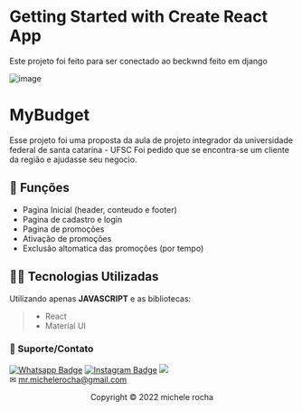 # Getting Started with Create React App

Este projeto foi feito para ser conectado ao beckwnd feito em django 


![image](https://user-images.githubusercontent.com/93664169/208251391-e61ca391-d0b5-4963-ac3d-aa4fc03070b3.png)




# MyBudget

Esse projeto foi uma proposta da aula de projeto integrador da universidade federal de santa catarina - UFSC
Foi pedido que se encontra-se um cliente da região e ajudasse seu negocio. 

## 🔧 Funções

- Pagina Inicial (header, conteudo e footer) 
- Pagina de cadastro e login 
- Pagina de promoções 
- Ativação de promoções 
- Exclusão altomatica das promoções (por tempo)


## 👨‍💻 Tecnologias Utilizadas

Utilizando apenas **JAVASCRIPT** e as bibliotecas:
> - React
> - Material UI
 

### 🤝 Suporte/Contato


[![Whatsapp Badge](https://img.shields.io/badge/WhatsApp-25D366?style=for-the-badge&logo=whatsapp&logoColor=white)]([https://wa.me/5551981830833](https://linktr.ee/mrmichelerocha))
[![Instagram Badge](https://img.shields.io/badge/Instagram-E4405F?style=for-the-badge&logo=instagram&logoColor=white)](https://www.instagram.com/mr.michelerocha/?hl=pt-br)
  <a href="https://www.linkedin.com/in/enc-michele-rocha/" target="_blank"><img src="https://img.shields.io/badge/-LinkedIn-%230077B5?style=for-the-badge&logo=linkedin&logoColor=white" target="_blank"></a>  
✉ mr.michelerocha@gmail.com




<p align="center">Copyright © 2022 michele rocha</p>
